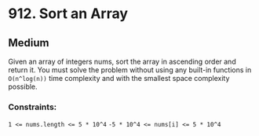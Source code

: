 # 912. Sort an Array

## Medium

Given an array of integers nums, sort the array in ascending order and return it. You must solve the problem without
using any built-in functions in `O(n^log(n))` time complexity and with the smallest space complexity possible.

### Constraints:
`1 <= nums.length <= 5 * 10^4`
`-5 * 10^4 <= nums[i] <= 5 * 10^4`
